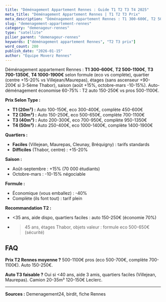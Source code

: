 ```yaml
---
title: "Déménagement Appartement Rennes : Guide T1 T2 T3 T4 2025"
meta_title: "Déménagement Appartement Rennes | T1 T2 T3 Prix"
meta_description: "Déménagement appartement Rennes : T1 300-600€, T2 500-1100€, T3 700-1350€, T4 1000-1900€. Auto économise 60-75%. Quartiers varie ±15-20%."
slug: "demenagement-appartement-rennes"
category: "demenageur-rennes"
type: "satellite"
pilier_parent: "demenageur-rennes"
keywords: ["déménagement appartement Rennes", "T2 T3 prix"]
word_count: 280
publish_date: "2026-01-15"
author: "Équipe Moverz Rennes"
---
```


Déménagement appartement Rennes : **T1 300-600€**, **T2 500-1100€**, **T3 700-1350€**, **T4 1000-1900€** selon formule (eco vs complète), quartier (centre +15-20% vs Villejean/Maurepas), étages (sans ascenseur +90-200€ si 3-5ème Thabor), saison (août +15%, octobre-mars -10-15%). Auto-déménagement économise 60-75% : T2 auto 150-250€ vs pros 500-1100€.

**Prix Selon Type :**
- **T1 (20m³) :** Auto 100-150€, eco 300-400€, complète 450-600€
- **T2 (30m³) :** Auto 150-250€, eco 500-650€, complète 700-1100€
- **T3 (40m³) :** Auto 200-300€, eco 700-950€, complète 950-1350€
- **T4 (50m³) :** Auto 250-400€, eco 1000-1400€, complète 1400-1900€

**Quartiers :**
- **Faciles** (Villejean, Maurepas, Cleunay, Bréquigny) : tarifs standards
- **Difficiles** (Thabor, centre) : +15-20%

**Saison :**
- Août-septembre : +15% (70 000 étudiants)
- Octobre-mars : -10-15% négociable

**Formule :**
- Économique (vous emballez) : -40%
- Complète (ils font tout) : tarif plein

**Recommandation T2 :**
- <35 ans, aide dispo, quartiers faciles : auto 150-250€ (économie 70%)
- >45 ans, étages Thabor, objets valeur : formule eco 500-650€ (sécurité)

## FAQ

**Prix T2 Rennes moyenne ?**
500-1100€ pros (eco 500-700€, complète 700-1100€). Auto 150-250€.

**Auto T3 faisable ?**
Oui si <40 ans, aide 3 amis, quartiers faciles (Villejean, Maurepas). Camion 20-35m³ 120-150€ Leclerc.

---
**Sources :** Demenagement24, birdit, fiche Rennes

